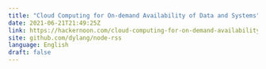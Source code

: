 ```yaml
---
title: "Cloud Computing for On-demand Availability of Data and Systems"
date: 2021-06-21T21:49:25Z
link: https://hackernoon.com/cloud-computing-for-on-demand-availability-of-data-and-systems-dc2v3759?source=rss&utm_medium=RSS&utm_source=news.12bit.vn
site: github.com/dylang/node-rss
language: English
draft: false
---
```

